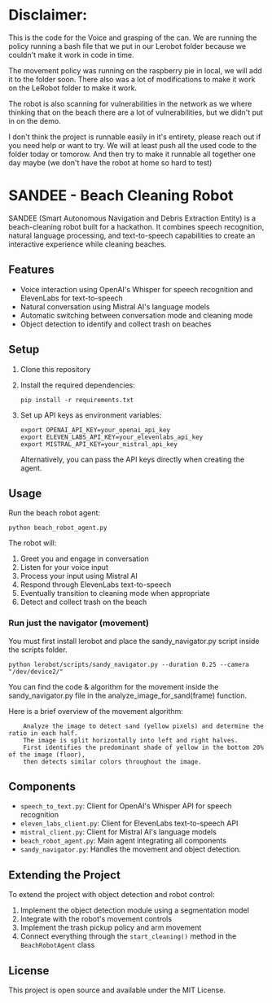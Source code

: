 # Disclaimer:
This is the code for the Voice and grasping of the can.
We are running the policy running a bash file that we put in our Lerobot folder because we couldn't make it work in code in time.

The movement policy was running on the raspberry pie in local, we will add it to the folder soon. There also was a lot of modifications to make it work on the LeRobot folder to make it work.

The robot is also scanning for vulnerabilities in the network as we where thinking that on the beach there are a lot of vulnerabilities, but we didn't put in on the demo.

I don't think the project is runnable easily in it's entirety, please reach out if you need help or want to try. We will at least push all the used code to the folder today or tomorow. And then try to make it runnable all together one day maybe (we don't have the robot at home so hard to test)

# SANDEE - Beach Cleaning Robot

SANDEE (Smart Autonomous Navigation and Debris Extraction Entity) is a beach-cleaning robot built for a hackathon. It combines speech recognition, natural language processing, and text-to-speech capabilities to create an interactive experience while cleaning beaches.

## Features

- Voice interaction using OpenAI's Whisper for speech recognition and ElevenLabs for text-to-speech
- Natural conversation using Mistral AI's language models
- Automatic switching between conversation mode and cleaning mode
- Object detection to identify and collect trash on beaches

## Setup

1. Clone this repository
2. Install the required dependencies:
   ```
   pip install -r requirements.txt
   ```
3. Set up API keys as environment variables:
   ```
   export OPENAI_API_KEY=your_openai_api_key
   export ELEVEN_LABS_API_KEY=your_elevenlabs_api_key
   export MISTRAL_API_KEY=your_mistral_api_key
   ```
   
   Alternatively, you can pass the API keys directly when creating the agent.

## Usage

Run the beach robot agent:

```
python beach_robot_agent.py
```

The robot will:
1. Greet you and engage in conversation
2. Listen for your voice input
3. Process your input using Mistral AI
4. Respond through ElevenLabs text-to-speech
5. Eventually transition to cleaning mode when appropriate
6. Detect and collect trash on the beach

### Run just the navigator (movement)

You must first install lerobot and place the sandy_navigator.py script inside the scripts folder.

```
python lerobot/scripts/sandy_navigator.py --duration 0.25 --camera "/dev/device2/"
```

You can find the code & algorithm for the movement inside the sandy_navigator.py file in the analyze_image_for_sand(frame) function.

Here is a brief overview of the movement algorithm:

```
    Analyze the image to detect sand (yellow pixels) and determine the ratio in each half.
    The image is split horizontally into left and right halves.
    First identifies the predominant shade of yellow in the bottom 20% of the image (floor),
    then detects similar colors throughout the image.
```


## Components

- `speech_to_text.py`: Client for OpenAI's Whisper API for speech recognition
- `eleven_labs_client.py`: Client for ElevenLabs text-to-speech API
- `mistral_client.py`: Client for Mistral AI's language models
- `beach_robot_agent.py`: Main agent integrating all components
- `sandy_navigator.py`: Handles the movement and object detection.

## Extending the Project

To extend the project with object detection and robot control:

1. Implement the object detection module using a segmentation model
2. Integrate with the robot's movement controls
3. Implement the trash pickup policy and arm movement
4. Connect everything through the `start_cleaning()` method in the `BeachRobotAgent` class

## License

This project is open source and available under the MIT License. 
